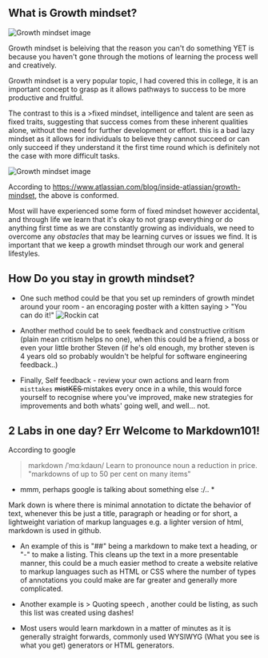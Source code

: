## What is Growth mindset?

![Growth mindset image](https://atlassianblog.wpengine.com/wp-content/uploads/2015/11/growth-mindset.png)

Growth mindset is beleiving that the reason you can't do something YET is because you haven't gone through the motions of learning the process well and creatively.

Growth mindset is a very popular topic, I had covered this in college, it is an important concept to grasp as it allows pathways to success to be more productive and fruitful.

The contrast to this is a >fixed mindset, intelligence and talent are seen as fixed traits, suggesting that success comes from these inherent qualities alone, without the need for further development or effort.
this is a bad lazy mindset as it allows for individuals to believe they cannot succeed or can only succeed if they understand it the first time round which is definitely not the case with more difficult tasks. 

![Growth mindset image](https://atlassianblog.wpengine.com/wp-content/uploads/NewGrowthMindset2-1120x1400.png)

According to https://www.atlassian.com/blog/inside-atlassian/growth-mindset, the above is conformed. 

Most will have experienced some form of fixed mindset however accidental, and through life we learn that it's okay to not grasp everything or do anything first time as we are constantly growing as individuals, we need to overcome any *obstacles* that may be learning curves or issues we find. It is important that we keep a growth mindset through our work and general lifestyles.

## How Do you stay in growth mindset?

- One such method could be that you set up reminders of growth mindet around your room - an encoraging poster with a kitten saying > "You can do it!" ![Rockin cat](https://media.tenor.com/8TuHoy4DokYAAAAC/cat-you-got-this.gif)

- Another method could be to seek feedback and constructive critism (plain mean critism helps no one), when this could be a friend, a boss or even your little brother Steven (if he's old enough, my brother steven is 4 years old so probably wouldn't be helpful for software engineering feedback..)

- Finally, Self feedback - review your own actions and learn from ``misttakes`` <s> mistKES </s> mistakes every once in a while, this would force yourself to recognise where you've improved, make new strategies for improvements and both whats' going well, and well... not.

## 2 Labs in one day? Err Welcome to Markdown101!

According to google 
> markdown
> /ˈmɑːkdaʊn/
> Learn to pronounce
> noun
> a reduction in price.
> "markdowns of up to 50 per cent on many items"

* mmm, perhaps google is talking about something else :/.. *

Mark down is where there is minimal annotation to dictate the behavior of text, whenever this be just a title, paragraph or heading or for short, a lightweight variation of markup languages e.g. a lighter version of html, markdown is used in github.

- An example of this is "##" being a markdown to make text a heading, or "-" to make a listing. This cleans up the text in a more presentable manner, this could be a much easier method to create a website relative to markup languages such as HTML or CSS where the number of types of annotations you could make are far greater and generally more complicated.

- Another example is > Quoting speech , another could be listing, as such this list was created using dashes!

- Most users would learn markdown in a matter of minutes as it is generally straight forwards, commonly used WYSIWYG (What you see is what you get) generators or HTML generators.
